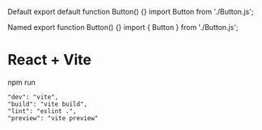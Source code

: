 Default
export default function Button() {}
import Button from './Button.js';

Named
export function Button() {}
import { Button } from './Button.js';

# React + Vite

npm run

    "dev": "vite",
    "build": "vite build",
    "lint": "eslint .",
    "preview": "vite preview"

